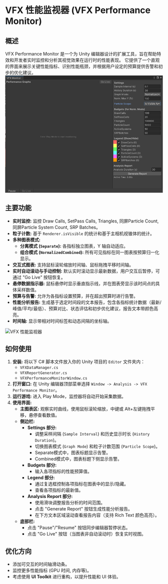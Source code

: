 # VFX 性能监视器 (VFX Performance Monitor)

## 概述

VFX Performance Monitor 是一个为 Unity 编辑器设计的扩展工具，旨在帮助特效和开发者实时监控和分析其视觉效果在运行时的性能表现。
它提供了一个直观的界面来展示关键性能指标、识别性能瓶颈，并根据用户设定的预算提供告警和初步的优化建议。
<img src="MonitorWindow.png" alt="VFX 性能监视器界面截图" width="700">

## 主要功能

* **实时监控:** 监控 Draw Calls, SetPass Calls, Triangles, 同屏Particle Count, 同屏Particle System Count, SRP Batches。
* **粒子计数:** 基于 `Renderer.isVisible` 的统计和基于主相机视锥体的统计。
* **多种图表模式:**
    * **分离模式 (`Separate`):** 各指标独立图表，Y 轴自动适应。
    * **组合模式 (`NormalizedCombined`):** 所有可见指标在同一图表按预算归一化显示。
* **交互式图表:** 支持鼠标滚轮缩放时间轴、鼠标拖拽平移时间轴。
* **实时自动滚动与手动控制:** 默认实时滚动显示最新数据，用户交互后暂停，可通过 "Go Live" 按钮恢复。
* **悬停数据指示器:** 鼠标悬停时显示垂直指示线，并在图表旁显示该时间点的具体采样数值。
* **预算与告警:** 允许为各指标设置预算，并在超出预算时进行告警。
* **性能分析报告:** 生成基于选定时间段的文本报告，包含各指标统计数据（最新/峰值/平均/最低）、预算对比、状态评估和初步优化建议，报告文本带颜色高亮。
* **时间轴:** 显示带相对时间标签和动态间隔的坐标轴。
<img src="VFXMonitor.gif" alt="VFX 性能监视器" width="500">

## 如何使用

1.  **安装:** 将以下 C# 脚本文件放入你的 Unity 项目的 `Editor` 文件夹内：
    * `VFXDataManager.cs`
    * `VFXReportGenerator.cs`
    * `VFXPerformanceMonitorWindow.cs`
2.  **打开窗口:** 在 Unity 编辑器顶部菜单选择 `Window -> Analysis -> VFX Performance Monitor`。
3.  **运行游戏:** 进入 Play Mode，监控器将自动开始采集数据。
4.  **使用界面:**
    * **主图表区:** 观察实时曲线，使用鼠标滚轮缩放，中键或 Alt+左键拖拽平移，悬停查看数值。
    * **侧边栏:**
        * **Settings 部分:**
            * 调整采样间隔 (`Sample Interval`) 和历史显示时长 (`History Duration`)。
            * 切换图表模式 (`Graph Mode`) 和粒子计数范围 (`Particle Scope`)。
            * Separate模式中，图表标题显示告警。
            * Combined模式中，图表标题下侧显示告警。
        * **Budgets 部分:**
            * 输入各项指标的性能预算值。
        * **Legend 部分:**
            * 通过复选框控制各项指标在图表中的显示/隐藏。
            * 查看各项指标的最新值。
        * **Analysis Report 部分:**
            * 使用滑块调整报告分析的时间范围。
            * 点击 "Generate Report" 按钮生成性能分析报告。
            * 在下方文本区域滚动查看报告内容（支持 Rich Text 颜色高亮）。
    * **底部栏:**
        * 点击 "Pause"/"Resume" 按钮同步编辑器暂停状态。
        * 点击 "Go Live" 按钮（当图表非自动滚动时）恢复实时视图。

## 优化方向

* 添加可交互的时间轴滑动条。
* 监控更多性能指标 (GPU 时间, 内存等)。
* 考虑使用 **UI Toolkit** 进行重构，以提升性能和 UI 体验。

